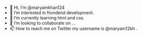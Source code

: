 - 👋 Hi, I’m @maryamkhan124
- 👀 I’m interested in frondend development.
- 🌱 I’m currently learning html and css.
- 💞️ I’m looking to collaborate on ...
- 📫 How to reach me on Twitter my username is @maryam12kh .

<!---
maryamkhan124/maryamkhan124 is a ✨ special ✨ repository because its `README.md` (this file) appears on your GitHub profile.
You can click the Preview link to take a look at your changes.
--->
